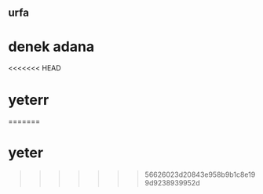 ## urfa
# denek adana
<<<<<<< HEAD
# yeterr
=======
# yeter
>>>>>>> 56626023d20843e958b9b1c8e199d9238939952d
